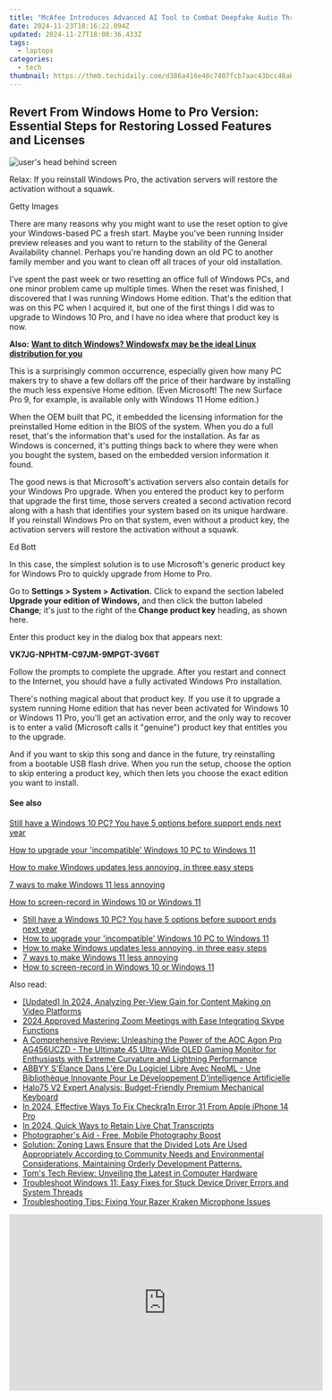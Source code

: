 ```yaml
---
title: "McAfee Introduces Advanced AI Tool to Combat Deepfake Audio Threats: Assessing Its Effectiveness"
date: 2024-11-23T18:16:22.094Z
updated: 2024-11-27T18:08:36.433Z
tags:
  - laptops
categories:
  - tech
thumbnail: https://thmb.techidaily.com/d386a416e48c7407fcb7aac43bcc48ab905a8aa1d753be69ed2a2544fd8a3a51.jpg
---
```


## Revert From Windows Home to Pro Version: Essential Steps for Restoring Lossed Features and Licenses

![user's head behind screen](https://www.zdnet.com/a/img/resize/41322cf6262e736aeb8e9cb4baf012584a57367a/2022/06/16/ef01233a-1673-4bcd-8b3d-f2ccfaf48cf0/gettyimages-107741308-users-head-behind-screen.jpg?auto=webp&width=1280)

 Relax: If you reinstall Windows Pro, the activation servers will restore the activation without a squawk. 

Getty Images

There are many reasons why you might want to use the reset option to give your Windows-based PC a fresh start. Maybe you've been running Insider preview releases and you want to return to the stability of the General Availability channel. Perhaps you're handing down an old PC to another family member and you want to clean off all traces of your old installation.

I've spent the past week or two resetting an office full of Windows PCs, and one minor problem came up multiple times. When the reset was finished, I discovered that I was running Windows Home edition. That's the edition that was on this PC when I acquired it, but one of the first things I did was to upgrade to Windows 10 Pro, and I have no idea where that product key is now.

**Also:** [**Want to ditch Windows? Windowsfx may be the ideal Linux distribution for you**](https://www.zdnet.com/article/want-to-ditch-windows-windowsfx-may-be-the-ideal-linux-distribution-for-you/)

This is a surprisingly common occurrence, especially given how many PC makers try to shave a few dollars off the price of their hardware by installing the much less expensive Home edition. (Even Microsoft! The new Surface Pro 9, for example, is available only with Windows 11 Home edition.)

When the OEM built that PC, it embedded the licensing information for the preinstalled Home edition in the BIOS of the system. When you do a full reset, that's the information that's used for the installation. As far as Windows is concerned, it's putting things back to where they were when you bought the system, based on the embedded version information it found. 

The good news is that Microsoft's activation servers also contain details for your Windows Pro upgrade. When you entered the product key to perform that upgrade the first time, those servers created a second activation record along with a hash that identifies your system based on its unique hardware. If you reinstall Windows Pro on that system, even without a product key, the activation servers will restore the activation without a squawk. 

Ed Bott

In this case, the simplest solution is to use Microsoft's generic product key for Windows Pro to quickly upgrade from Home to Pro. 

Go to **Settings > System > Activation.** Click to expand the section labeled **Upgrade your edition of Windows,** and then click the button labeled **Change**; it's just to the right of the **Change product key** heading, as shown here. 

Enter this product key in the dialog box that appears next:

**VK7JG-NPHTM-C97JM-9MPGT-3V66T**

Follow the prompts to complete the upgrade. After you restart and connect to the Internet, you should have a fully activated Windows Pro installation.

There's nothing magical about that product key. If you use it to upgrade a system running Home edition that has never been activated for Windows 10 or Windows 11 Pro, you'll get an activation error, and the only way to recover is to enter a valid (Microsoft calls it "genuine") product key that entitles you to the upgrade.

And if you want to skip this song and dance in the future, try reinstalling from a bootable USB flash drive. When you run the setup, choose the option to skip entering a product key, which then lets you choose the exact edition you want to install.

#### See also

[Still have a Windows 10 PC? You have 5 options before support ends next year](https://www.zdnet.com/article/have-a-windows-10-pc-that-cant-be-upgraded-you-have-5-options-before-support-ends-next-year/ "Still have a Windows 10 PC? You have 5 options before support ends next year")

[How to upgrade your 'incompatible' Windows 10 PC to Windows 11](https://www.zdnet.com/article/how-to-upgrade-your-incompatible-windows-10-pc-to-windows-11-two-ways/ "How to upgrade your 'incompatible' Windows 10 PC to Windows 11")

[How to make Windows updates less annoying, in three easy steps](https://www.zdnet.com/article/how-to-make-windows-update-less-annoying-in-three-easy-steps/ "How to make Windows updates less annoying, in three easy steps")

[7 ways to make Windows 11 less annoying](https://www.zdnet.com/article/seven-ways-to-make-windows-11-less-annoying/ "7 ways to make Windows 11 less annoying")

[How to screen-record in Windows 10 or Windows 11](https://www.zdnet.com/article/how-to-screen-record-in-windows-10-or-11/ "How to screen-record in Windows 10 or Windows 11")

* [Still have a Windows 10 PC? You have 5 options before support ends next year](https://www.zdnet.com/article/have-a-windows-10-pc-that-cant-be-upgraded-you-have-5-options-before-support-ends-next-year/ "Still have a Windows 10 PC? You have 5 options before support ends next year")
* [How to upgrade your 'incompatible' Windows 10 PC to Windows 11](https://www.zdnet.com/article/how-to-upgrade-your-incompatible-windows-10-pc-to-windows-11-two-ways/ "How to upgrade your 'incompatible' Windows 10 PC to Windows 11")
* [How to make Windows updates less annoying, in three easy steps](https://www.zdnet.com/article/how-to-make-windows-update-less-annoying-in-three-easy-steps/ "How to make Windows updates less annoying, in three easy steps")
* [7 ways to make Windows 11 less annoying](https://www.zdnet.com/article/seven-ways-to-make-windows-11-less-annoying/ "7 ways to make Windows 11 less annoying")
* [How to screen-record in Windows 10 or Windows 11](https://www.zdnet.com/article/how-to-screen-record-in-windows-10-or-11/ "How to screen-record in Windows 10 or Windows 11")

<ins class="adsbygoogle"
     style="display:block"
     data-ad-format="autorelaxed"
     data-ad-client="ca-pub-7571918770474297"
     data-ad-slot="1223367746"></ins>

<ins class="adsbygoogle"
     style="display:block"
     data-ad-client="ca-pub-7571918770474297"
     data-ad-slot="8358498916"
     data-ad-format="auto"
     data-full-width-responsive="true"></ins>

<span class="atpl-alsoreadstyle">Also read:</span>
<div><ul>
<li><a href="https://facebook-video-footage.techidaily.com/updated-in-2024-analyzing-per-view-gain-for-content-making-on-video-platforms/"><u>[Updated] In 2024, Analyzing Per-View Gain for Content Making on Video Platforms</u></a></li>
<li><a href="https://extra-guidance.techidaily.com/2024-approved-mastering-zoom-meetings-with-ease-integrating-skype-functions/"><u>2024 Approved Mastering Zoom Meetings with Ease Integrating Skype Functions</u></a></li>
<li><a href="https://hardware-reviews.techidaily.com/a-comprehensive-review-unleashing-the-power-of-the-aoc-agon-pro-ag456uczd-the-ultimate-45-ultra-wide-oled-gaming-monitor-for-enthusiasts-with-extreme-curvat10/"><u>A Comprehensive Review: Unleashing the Power of the AOC Agon Pro AG456UCZD - The Ultimate 45 Ultra-Wide OLED Gaming Monitor for Enthusiasts with Extreme Curvature and Lightning Performance</u></a></li>
<li><a href="https://some-approaches.techidaily.com/abbyy-selance-dans-lere-du-logiciel-libre-avec-neoml-une-bibliotheque-innovante-pour-le-developpement-dintelligence-artificielle/"><u>ABBYY S'Élance Dans L'ère Du Logiciel Libre Avec NeoML - Une Bibliothèque Innovante Pour Le Développement D'intelligence Artificielle</u></a></li>
<li><a href="https://hardware-reviews.techidaily.com/halo75-v2-expert-analysis-budget-friendly-premium-mechanical-keyboard/"><u>Halo75 V2 Expert Analysis: Budget-Friendly Premium Mechanical Keyboard</u></a></li>
<li><a href="https://activate-lock.techidaily.com/in-2024-effective-ways-to-fix-checkra1n-error-31-from-apple-iphone-14-pro-by-drfone-ios/"><u>In 2024, Effective Ways To Fix Checkra1n Error 31 From Apple iPhone 14 Pro</u></a></li>
<li><a href="https://screen-video-capture.techidaily.com/in-2024-quick-ways-to-retain-live-chat-transcripts/"><u>In 2024, Quick Ways to Retain Live Chat Transcripts</u></a></li>
<li><a href="https://extra-resources.techidaily.com/photographers-aid-free-mobile-photography-boost/"><u>Photographer's Aid - Free, Mobile Photography Boost</u></a></li>
<li><a href="https://hardware-reviews.techidaily.com/solution-zoning-laws-ensure-that-the-divided-lots-are-used-appropriately-according-to-community-needs-and-environmental-considerations-maintaining-orderly-d11/"><u>Solution: Zoning Laws Ensure that the Divided Lots Are Used Appropriately According to Community Needs and Environmental Considerations, Maintaining Orderly Development Patterns.</u></a></li>
<li><a href="https://hardware-reviews.techidaily.com/toms-tech-review-unveiling-the-latest-in-computer-hardware/"><u>Tom's Tech Review: Unveiling the Latest in Computer Hardware</u></a></li>
<li><a href="https://blue-screen-error.techidaily.com/troubleshoot-windows-11-easy-fixes-for-stuck-device-driver-errors-and-system-threads/"><u>Troubleshoot Windows 11: Easy Fixes for Stuck Device Driver Errors and System Threads</u></a></li>
<li><a href="https://sound-issues.techidaily.com/troubleshooting-tips-fixing-your-razer-kraken-microphone-issues/"><u>Troubleshooting Tips: Fixing Your Razer Kraken Microphone Issues</u></a></li>
</ul></div>

<!-- affiliate ads begin -->
<iframe width="560" height="315" src="https://www.youtube.com/embed/kTHQrw8e1gk?si=gTPIa7KjhSZ0Vz97&autoplay=1" title="YouTube video player" frameborder="0" allow="accelerometer; autoplay; clipboard-write; encrypted-media; gyroscope; picture-in-picture; web-share" referrerpolicy="strict-origin-when-cross-origin" allowfullscreen></iframe>
<!-- affiliate ads end -->

